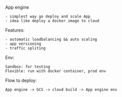 App engine

    - simplest way go deploy and scale App
    - idea like deploy a docker image to cloud

Features:

    - automatic loadbalancing && auto scaling 
    - app versioning
    - traffic spliting

Env:
    
    Sandbox: for testing
    Flexible: run with docker container, prod env

Flow to deploy:
    
    App engine -> GCS -> cloud build -> App engine env

